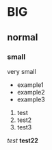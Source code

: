
# BIG
## normal
### small
very small

- example1
- example2
- example3

1. test
2. test2
3. test3

*test*
**test22**
